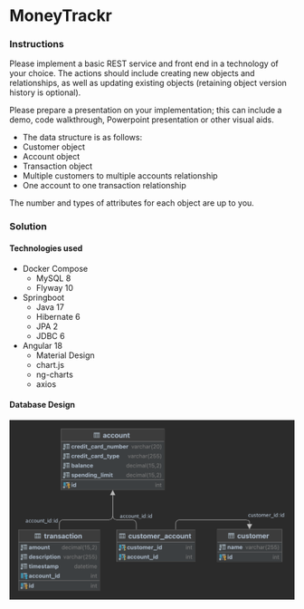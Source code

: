 # MoneyTrackr

### Instructions
Please implement a basic REST service and front end in a technology of your choice. The actions should include creating new objects and relationships, as well as updating existing objects (retaining object version history is optional).

Please prepare a presentation on your implementation; this can include a demo, code walkthrough, Powerpoint presentation or other visual aids.

* The data structure is as follows:
* Customer object
* Account object
* Transaction object
* Multiple customers to multiple accounts relationship
* One account to one transaction relationship

The number and types of attributes for each object are up to you.

### Solution
#### Technologies used
* Docker Compose
  * MySQL 8
  * Flyway 10
* Springboot
  * Java 17
  * Hibernate 6
  * JPA 2
  * JDBC 6
* Angular 18
  * Material Design
  * chart.js
  * ng-charts
  * axios

#### Database Design
![Database Diagram](./artifacts/database-diagram.png)